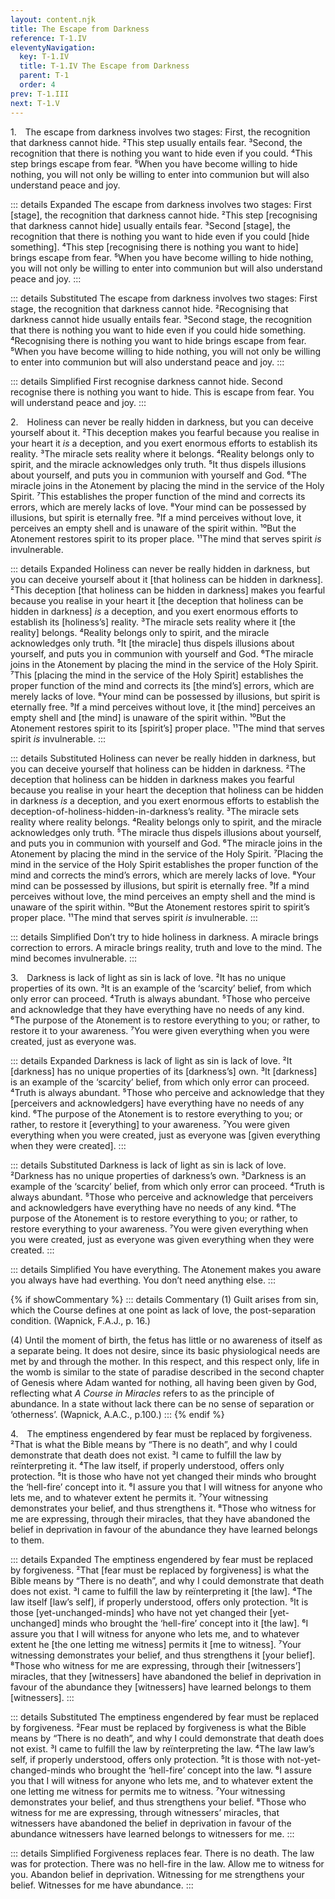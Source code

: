 ```yaml
---
layout: content.njk
title: The Escape from Darkness
reference: T-1.IV
eleventyNavigation:
  key: T-1.IV
  title: T-1.IV The Escape from Darkness
  parent: T-1
  order: 4
prev: T-1.III
next: T-1.V
---
```


<div id=1 style=height:0></div>

1. The escape from darkness involves two stages: First, the recognition that darkness cannot hide. 
²This step usually entails fear. 
³Second, the recognition that there is nothing you want to hide even if you could. 
⁴This step brings escape from fear. 
⁵When you have become willing to hide nothing, you will not only be willing to enter into communion but will also understand peace and joy.

::: details Expanded
The escape from darkness involves two stages: First [stage], the recognition that darkness cannot hide. 
²This step [recognising that darkness cannot hide] usually entails fear. 
³Second [stage], the recognition that there is nothing you want to hide even if you could [hide something]. 
⁴This step [recognising there is nothing you want to hide] brings escape from fear. 
⁵When you have become willing to hide nothing, you will not only be willing to enter into communion but will also understand peace and joy.
:::

::: details Substituted
The escape from darkness involves two stages: First stage, the recognition that darkness cannot hide. 
²Recognising that darkness cannot hide usually entails fear. 
³Second stage, the recognition that there is nothing you want to hide even if you could hide something. 
⁴Recognising there is nothing you want to hide brings escape from fear. 
⁵When you have become willing to hide nothing, you will not only be willing to enter into communion but will also understand peace and joy.
:::

::: details Simplified
First recognise darkness cannot hide. 
Second recognise there is nothing you want to hide. 
This is escape from fear. 
You will understand peace and joy.
:::


2. Holiness can never be really hidden in darkness, but you can deceive yourself about it. 
²This deception makes you fearful because you realise in your heart it *is* a deception, and you exert enormous efforts to establish its reality. 
³The miracle sets reality where it belongs. 
⁴Reality belongs only to spirit, and the miracle acknowledges only truth. 
⁵It thus dispels illusions about yourself, and puts you in communion with yourself and God. 
⁶The miracle joins in the Atonement by placing the mind in the service of the Holy Spirit. 
⁷This establishes the proper function of the mind and corrects its errors, which are merely lacks of love. 
⁸Your mind can be possessed by illusions, but spirit is eternally free. 
⁹If a mind perceives without love, it perceives an empty shell and is unaware of the spirit within. 
¹⁰But the Atonement restores spirit to its proper place. 
¹¹The mind that serves spirit *is* invulnerable.

::: details Expanded
Holiness can never be really hidden in darkness, but you can deceive yourself about it [that holiness can be hidden in darkness]. 
²This deception [that holiness can be hidden in darkness] makes you fearful because you realise in your heart it [the deception that holiness can be hidden in darkness] *is* a deception, and you exert enormous efforts to establish its [holiness’s] reality. 
³The miracle sets reality where it [the reality] belongs. 
⁴Reality belongs only to spirit, and the miracle acknowledges only truth. 
⁵It [the miracle] thus dispels illusions about yourself, and puts you in communion with yourself and God. 
⁶The miracle joins in the Atonement by placing the mind in the service of the Holy Spirit. 
⁷This [placing the mind in the service of the Holy Spirit] establishes the proper function of the mind and corrects its [the mind’s] errors, which are merely lacks of love. 
⁸Your mind can be possessed by illusions, but spirit is eternally free. 
⁹If a mind perceives without love, it [the mind] perceives an empty shell and [the mind] is unaware of the spirit within. 
¹⁰But the Atonement restores spirit to its [spirit’s] proper place. 
¹¹The mind that serves spirit *is* invulnerable.
:::

::: details Substituted
Holiness can never be really hidden in darkness, but you can deceive yourself that holiness can be hidden in darkness. 
²The deception that holiness can be hidden in darkness makes you fearful because you realise in your heart the deception that holiness can be hidden in darkness *is* a deception, and you exert enormous efforts to establish the deception-of-holiness-hidden-in-darkness’s reality. 
³The miracle sets reality where reality belongs. 
⁴Reality belongs only to spirit, and the miracle acknowledges only truth. 
⁵The miracle thus dispels illusions about yourself, and puts you in communion with yourself and God. 
⁶The miracle joins in the Atonement by placing the mind in the service of the Holy Spirit. 
⁷Placing the mind in the service of the Holy Spirit establishes the proper function of the mind and corrects the mind’s errors, which are merely lacks of love. 
⁸Your mind can be possessed by illusions, but spirit is eternally free. 
⁹If a mind perceives without love, the mind perceives an empty shell and the mind is unaware of the spirit within. 
¹⁰But the Atonement restores spirit to spirit’s proper place. 
¹¹The mind that serves spirit *is* invulnerable.
:::

::: details Simplified
Don’t try to hide holiness in darkness. 
A miracle brings correction to errors. 
A miracle brings reality, truth and love to the mind. 
The mind becomes invulnerable.
:::

3. Darkness is lack of light as sin is lack of love. 
²It has no unique properties of its own. 
³It is an example of the ‘scarcity’ belief, from which only error can proceed. 
⁴Truth is always abundant. 
⁵Those who perceive and acknowledge that they have everything have no needs of any kind. 
⁶The purpose of the Atonement is to restore everything to you; or rather, to restore it to your awareness. 
⁷You were given everything when you were created, just as everyone was.

::: details Expanded
Darkness is lack of light as sin is lack of love. 
²It [darkness] has no unique properties of its [darkness’s] own. 
³It [darkness] is an example of the ‘scarcity’ belief, from which only error can proceed. 
⁴Truth is always abundant. 
⁵Those who perceive and acknowledge that they [perceivers and acknowledgers] have everything have no needs of any kind. 
⁶The purpose of the Atonement is to restore everything to you; or rather, to restore it [everything] to your awareness. 
⁷You were given everything when you were created, just as everyone was [given everything when they were created].
:::

::: details Substituted
Darkness is lack of light as sin is lack of love. 
²Darkness has no unique properties of darkness’s own. 
³Darkness is an example of the ‘scarcity’ belief, from which only error can proceed. 
⁴Truth is always abundant. 
⁵Those who perceive and acknowledge that perceivers and acknowledgers have everything have no needs of any kind. 
⁶The purpose of the Atonement is to restore everything to you; or rather, to restore everything to your awareness. 
⁷You were given everything when you were created, just as everyone was given everything when they were created.
:::

::: details Simplified
You have everything. 
The Atonement makes you aware you always have had everthing. 
You don’t need anything else.
:::

{% if showCommentary %}
::: details Commentary
(1) Guilt arises from sin, which the Course defines at one point as lack of love, the post-separation condition. (Wapnick, F.A.J., p. 16.)

(4) Until the moment of birth, the fetus has little or no awareness of itself as a separate being. It does not desire, since its basic physiological needs are met by and through the mother. In this respect, and this respect only, life in the womb is similar to the state of paradise described in the second chapter of Genesis where Adam wanted for nothing, all having been given by God, reflecting what *A Course in Miracles* refers to as the principle of abundance. In a state without lack there can be no sense of separation or ‘otherness’. (Wapnick, A.A.C., p.100.) 
::: 
{% endif %}


4. The emptiness engendered by fear must be replaced by forgiveness. 
²That is what the Bible means by “There is no death”, and why I could demonstrate that death does not exist. 
³I came to fulfill the law by reïnterpreting it. 
⁴The law itself, if properly understood, offers only protection. 
⁵It is those who have not yet changed their minds who brought the ‘hell-fire’ concept into it. 
⁶I assure you that I will witness for anyone who lets me, and to whatever extent he permits it. 
⁷Your witnessing demonstrates your belief, and thus strengthens it. 
⁸Those who witness for me are expressing, through their miracles, that they have abandoned the belief in deprivation in favour of the abundance they have learned belongs to them.

::: details Expanded
The emptiness engendered by fear must be replaced by forgiveness. 
²That [fear must be replaced by forgiveness] is what the Bible means by “There is no death”, and why I could demonstrate that death does not exist. 
³I came to fulfill the law by reïnterpreting it [the law]. 
⁴The law itself [law’s self], if properly understood, offers only protection. 
⁵It is those [yet-unchanged-minds] who have not yet changed their [yet-unchanged] minds who brought the ‘hell-fire’ concept into it [the law]. 
⁶I assure you that I will witness for anyone who lets me, and to whatever extent he [the one letting me witness] permits it [me to witness]. 
⁷Your witnessing demonstrates your belief, and thus strengthens it [your belief]. 
⁸Those who witness for me are expressing, through their [witnessers’] miracles, that they [witnessers] have abandoned the belief in deprivation in favour of the abundance they [witnessers] have learned belongs to them [witnessers].
:::

::: details Substituted
The emptiness engendered by fear must be replaced by forgiveness. 
²Fear must be replaced by forgiveness is what the Bible means by “There is no death”, and why I could demonstrate that death does not exist. 
³I came to fulfill the law by reïnterpreting the law. 
⁴The law law’s self, if properly understood, offers only protection. 
⁵It is those with not-yet-changed-minds who brought the ‘hell-fire’ concept into the law. 
⁶I assure you that I will witness for anyone who lets me, and to whatever extent the one letting me witness for permits me to witness. 
⁷Your witnessing demonstrates your belief, and thus strengthens your belief. ⁸Those who witness for me are expressing, through witnessers’ miracles, that witnessers have abandoned the belief in deprivation in favour of the abundance witnessers have learned belongs to witnessers for me.
:::

::: details Simplified
Forgiveness replaces fear. 
There is no death. 
The law was for protection. 
There was no hell-fire in the law. 
Allow me to witness for you. 
Abandon belief in deprivation. 
Witnessing for me strengthens your belief. 
Witnesses for me have abundance.
:::
